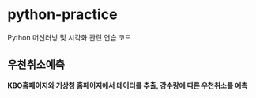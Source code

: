 # python-practice
Python 머신러닝 및 시각화 관련 연습 코드

## 우천취소예측
__KBO홈페이지와 기상청 홈페이지에서 데이터를 추출, 강수량에 따른 우천취소를 예측__
